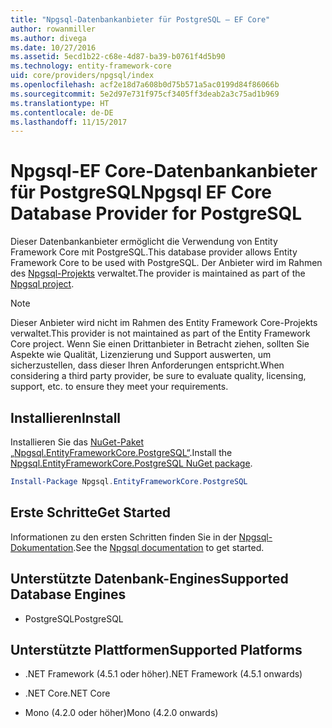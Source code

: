 ```yaml
---
title: "Npgsql-Datenbankanbieter für PostgreSQL – EF Core"
author: rowanmiller
ms.author: divega
ms.date: 10/27/2016
ms.assetid: 5ecd1b22-c68e-4d87-ba39-b0761f4d5b90
ms.technology: entity-framework-core
uid: core/providers/npgsql/index
ms.openlocfilehash: acf2e18d7a608b0d75b571a5ac0199d84f86066b
ms.sourcegitcommit: 5e2d97e731f975cf3405ff3deab2a3c75ad1b969
ms.translationtype: HT
ms.contentlocale: de-DE
ms.lasthandoff: 11/15/2017
---
```

# <a name="npgsql-ef-core-database-provider-for-postgresql"></a><span data-ttu-id="53873-102">Npgsql-EF Core-Datenbankanbieter für PostgreSQL</span><span class="sxs-lookup"><span data-stu-id="53873-102">Npgsql EF Core Database Provider for PostgreSQL</span></span>

<span data-ttu-id="53873-103">Dieser Datenbankanbieter ermöglicht die Verwendung von Entity Framework Core mit PostgreSQL.</span><span class="sxs-lookup"><span data-stu-id="53873-103">This database provider allows Entity Framework Core to be used with PostgreSQL.</span></span> <span data-ttu-id="53873-104">Der Anbieter wird im Rahmen des [Npgsql-Projekts](http://www.npgsql.org) verwaltet.</span><span class="sxs-lookup"><span data-stu-id="53873-104">The provider is maintained as part of the [Npgsql project](http://www.npgsql.org).</span></span>

> [!NOTE]  
> <span data-ttu-id="53873-105">Dieser Anbieter wird nicht im Rahmen des Entity Framework Core-Projekts verwaltet.</span><span class="sxs-lookup"><span data-stu-id="53873-105">This provider is not maintained as part of the Entity Framework Core project.</span></span> <span data-ttu-id="53873-106">Wenn Sie einen Drittanbieter in Betracht ziehen, sollten Sie Aspekte wie Qualität, Lizenzierung und Support auswerten, um sicherzustellen, dass dieser Ihren Anforderungen entspricht.</span><span class="sxs-lookup"><span data-stu-id="53873-106">When considering a third party provider, be sure to evaluate quality, licensing, support, etc. to ensure they meet your requirements.</span></span>

## <a name="install"></a><span data-ttu-id="53873-107">Installieren</span><span class="sxs-lookup"><span data-stu-id="53873-107">Install</span></span>

<span data-ttu-id="53873-108">Installieren Sie das [NuGet-Paket „Npgsql.EntityFrameworkCore.PostgreSQL“](https://www.nuget.org/packages/Npgsql.EntityFrameworkCore.PostgreSQL).</span><span class="sxs-lookup"><span data-stu-id="53873-108">Install the [Npgsql.EntityFrameworkCore.PostgreSQL NuGet package](https://www.nuget.org/packages/Npgsql.EntityFrameworkCore.PostgreSQL).</span></span>

``` powershell
Install-Package Npgsql.EntityFrameworkCore.PostgreSQL
```

## <a name="get-started"></a><span data-ttu-id="53873-109">Erste Schritte</span><span class="sxs-lookup"><span data-stu-id="53873-109">Get Started</span></span>

<span data-ttu-id="53873-110">Informationen zu den ersten Schritten finden Sie in der [Npgsql-Dokumentation](http://www.npgsql.org/efcore/index.html).</span><span class="sxs-lookup"><span data-stu-id="53873-110">See the [Npgsql documentation](http://www.npgsql.org/efcore/index.html) to get started.</span></span>

## <a name="supported-database-engines"></a><span data-ttu-id="53873-111">Unterstützte Datenbank-Engines</span><span class="sxs-lookup"><span data-stu-id="53873-111">Supported Database Engines</span></span>

* <span data-ttu-id="53873-112">PostgreSQL</span><span class="sxs-lookup"><span data-stu-id="53873-112">PostgreSQL</span></span>

## <a name="supported-platforms"></a><span data-ttu-id="53873-113">Unterstützte Plattformen</span><span class="sxs-lookup"><span data-stu-id="53873-113">Supported Platforms</span></span>

* <span data-ttu-id="53873-114">.NET Framework (4.5.1 oder höher)</span><span class="sxs-lookup"><span data-stu-id="53873-114">.NET Framework (4.5.1 onwards)</span></span>

* <span data-ttu-id="53873-115">.NET Core</span><span class="sxs-lookup"><span data-stu-id="53873-115">.NET Core</span></span>

* <span data-ttu-id="53873-116">Mono (4.2.0 oder höher)</span><span class="sxs-lookup"><span data-stu-id="53873-116">Mono (4.2.0 onwards)</span></span>
